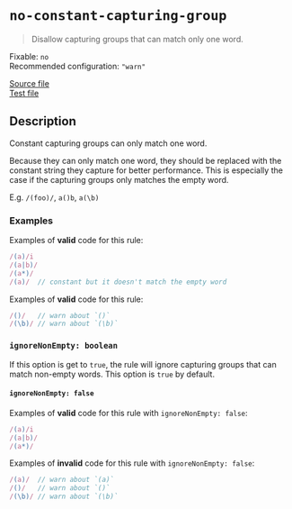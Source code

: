 # `no-constant-capturing-group`

> Disallow capturing groups that can match only one word.

Fixable: `no` <br> Recommended configuration: `"warn"`

<!-- prettier-ignore -->
[Source file](https://github.com/RunDevelopment/eslint-plugin-clean-regex/blob/master/lib/rules/no-constant-capturing-group.js) <br> [Test file](https://github.com/RunDevelopment/eslint-plugin-clean-regex/blob/master/tests/lib/rules/no-constant-capturing-group.js)

## Description

Constant capturing groups can only match one word.

Because they can only match one word, they should be replaced with the constant
string they capture for better performance. This is especially the case if the
capturing groups only matches the empty word.

E.g. `/(foo)/`, `a()b`, `a(\b)`

### Examples

Examples of **valid** code for this rule:

<!-- prettier-ignore -->
```js
/(a)/i
/(a|b)/
/(a*)/
/(a)/  // constant but it doesn't match the empty word
```

Examples of **valid** code for this rule:

<!-- prettier-ignore -->
```js
/()/   // warn about `()`
/(\b)/ // warn about `(\b)`
```

### `ignoreNonEmpty: boolean`

If this option is get to `true`, the rule will ignore capturing groups that can
match non-empty words. This option is `true` by default.

#### `ignoreNonEmpty: false`

Examples of **valid** code for this rule with `ignoreNonEmpty: false`:

<!-- prettier-ignore -->
```js
/(a)/i
/(a|b)/
/(a*)/
```

Examples of **invalid** code for this rule with `ignoreNonEmpty: false`:

<!-- prettier-ignore -->
```js
/(a)/  // warn about `(a)`
/()/   // warn about `()`
/(\b)/ // warn about `(\b)`
```
